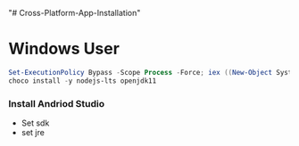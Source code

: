 "# Cross-Platform-App-Installation" 

# Windows User 

```powershell
Set-ExecutionPolicy Bypass -Scope Process -Force; iex ((New-Object System.Net.WebClient).DownloadString('https://chocolatey.org/install.ps1'))
choco install -y nodejs-lts openjdk11
```

### Install Andriod Studio 
  - Set sdk
  - set jre
